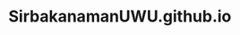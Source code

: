 # SirbakanamanUWU.github.io
<!DOCTYPE html>
<html lang="en">
  <head>
    <meta charset="UTF-8" />
    <meta http-equiv="X-UA-Compatible" content="IE=edge" />
    <meta name="viewport" content="width=device-width, initial-scale=1.0" />
    <title>Document</title>
    <script>
      type = "text/javascript" > alert("Sir Ehem");
      alert("baka naman");
      alert("dalian nyu yung exam :>");
      alert("from St.Gregory <3");
      confirm("SIR <3 ");
      alert("sge laa HAHAHHAHA");
    </script>
  </head>
  <body>
    <center>
      <img
        src="https://media.tenor.com/8lRgvdaphb4AAAAd/dies-cringe.gif"
        alt=""
      />
    </center>
  </body>
</html>
